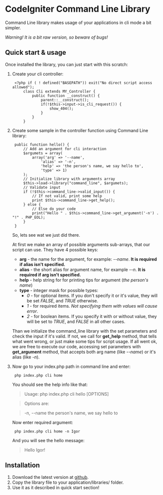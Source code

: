 CodeIgniter Command Line Library
================================

Command Line library makes usage of your applications in cli mode a bit simpler.

*Warning! It is a bit raw version, so beware of bugs!*


Quick start & usage
-------------------
Once installed the library, you can just start with this scratch:

1. Create your cli controller:

        <?php if ( ! defined("BASEPATH")) exit("No direct script access allowed");
            class Cli extends MY_Controller {
                public function __construct() {
                    parent::__construct();
                    if(!$this->input->is_cli_request()) {
                        show_404();
                    }
                }
            }

2. Create some sample in the controller function using Command Line library:

		public function hello() {
			// Add an argument for cli interaction
			$argumets = array(
				array('arg' => '--name',
					'alias' => '-n',
					'help' => 'the person's name, we say hello to',
					'type' => 1)
			);
			// Initialize library with arguments array
			$this->load->library("command_line", $argumets);
			// Validate input
			if (!$this->command_line->valid_input()) { 
				// If not valid, print some help
				print $this->command_line->get_help();
			} else {
				// Else do your code
				print("Hello " . $this->command_line->get_argument('-n') . "!" . PHP_EOL);
			}
		}
	
	So, lets see wat we just did there.

	At first we make an array of possible arguments sub-arrays, that our script can use. They have 4 possible keys:
 
	* **arg** - the name for the argument, for example: *--name*. **It is required if alias isn't specified.**
	* **alias** - the short alias for argument name, for example *--n*. **It is required if arg isn't specified.**
	* **help** - help string for for printing tips for argument (*the person's name*)
	* **type** - integer mask for possible types: 
		* *0* - for optional items. If you don't specify it or it's value, they will be set *FALSE*, and *TRUE* otherwise.
		* *1* - for required items. *Not specifying them with values will cause error*.
		* *2* - for boolean items. If you specify it with or without value, they will be set to *TRUE*, and *FALSE* in all other cases.
	
	Than we initialize the command_line library with the set parameters and check the input if it's valid. If not, we call for **get\_help** method, that tells what went wrong, or just make some tips for script usage. If all went ok, we are free to execute our code, accessing set parameters with **get\_argument** method, that accepts both arg name (like *--name*) or it's alias (like *-n*).



3. Now go to your index.php path in command line and enter:

		php index.php cli home
	
	You should see the help info like that:
	
	> Usage: php index.php cli hello [OPTIONS]

	> Options are:

	> -n, --name	the person's name, we say hello to

	Now enter required argument:

		php index.php cli home -n Igor

	And you will see the hello message:

	> Hello Igor!


Installation
------------
1. Download the latest version at [github](https://github.com/TrueDrago/CodeIgniter-Command-Line-Library-CCLL "Title").
2. Copy the library file to your application/libraries/ folder.
3. Use it as it described in quick start section!